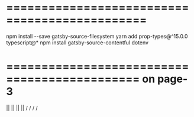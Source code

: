 # ==============================================

npm install --save gatsby-source-filesystem
yarn add prop-types@^15.0.0 typescript@\*
npm install gatsby-source-contentful dotenv

=============================================
on page-3
=============================================
|| || || ||
\/ \/ \/ \/
